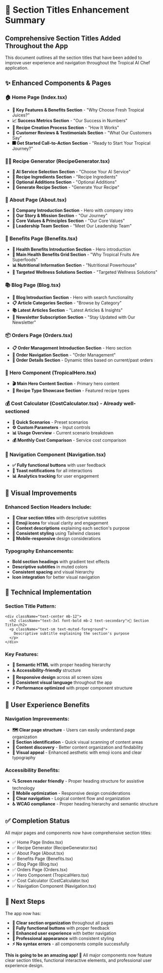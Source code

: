 # 🎯 Section Titles Enhancement Summary

## Comprehensive Section Titles Added Throughout the App

This document outlines all the section titles that have been added to improve user experience and navigation throughout the Tropical AI Chef application.

## ✨ Enhanced Components & Pages

### 🏠 **Home Page (Index.tsx)**

- **🌟 Key Features & Benefits Section** - "Why Choose Fresh Tropical Juices?"
- **📈 Success Metrics Section** - "Our Success in Numbers"
- **🚀 Recipe Creation Process Section** - "How It Works"
- **💬 Customer Reviews & Testimonials Section** - "What Our Customers Say"
- **🎆 Get Started Call-to-Action Section** - "Ready to Start Your Tropical Journey?"

### 🧑‍🍳 **Recipe Generator (RecipeGenerator.tsx)**

- **🎯 AI Service Selection Section** - "Choose Your AI Service"
- **🥭 Recipe Ingredients Section** - "Recipe Ingredients"
- **🥬 Optional Additions Section** - "Optional Additions"
- **🍹 Generate Recipe Section** - "Generate Your Recipe"

### 👥 **About Page (About.tsx)**

- **🏢 Company Introduction Section** - Hero with company intro
- **📖 Our Story & Mission Section** - "Our Journey"
- **💎 Core Values & Principles Section** - "Our Core Values"
- **👥 Leadership Team Section** - "Meet Our Leadership Team"

### 💪 **Benefits Page (Benefits.tsx)**

- **🌟 Health Benefits Introduction Section** - Hero introduction
- **🍎 Main Health Benefits Grid Section** - "Why Tropical Fruits Are Superfoods"
- **📊 Nutritional Information Section** - "Nutritional Powerhouse"
- **🎯 Targeted Wellness Solutions Section** - "Targeted Wellness Solutions"

### 📚 **Blog Page (Blog.tsx)**

- **📝 Blog Introduction Section** - Hero with search functionality
- **📋 Article Categories Section** - "Browse by Category"
- **📚 Latest Articles Section** - "Latest Articles & Insights"
- **📧 Newsletter Subscription Section** - "Stay Updated with Our Newsletter"

### 📦 **Orders Page (Orders.tsx)**

- **📋 Order Management Introduction Section** - Hero section
- **🔄 Order Navigation Section** - "Order Management"
- **📄 Order Details Section** - Dynamic titles based on current/past orders

### 🏡 **Hero Component (TropicalHero.tsx)**

- **🎬 Main Hero Content Section** - Primary hero content
- **🍹 Recipe Type Showcase Section** - Featured recipe types

### 💰 **Cost Calculator (CostCalculator.tsx)** - Already well-sectioned

- **🎯 Quick Scenarios** - Preset scenarios
- **⚙️ Custom Parameters** - Input controls
- **📊 Usage Overview** - Current scenario breakdown
- **💰 Monthly Cost Comparison** - Service cost comparison

### 🚀 **Navigation Component (Navigation.tsx)**

- **✅ Fully functional buttons** with user feedback
- **🔔 Toast notifications** for all interactions
- **📊 Analytics tracking** for user engagement

## 🎨 Visual Improvements

### Enhanced Section Headers Include:

- **📍 Clear section titles** with descriptive subtitles
- **🎯 Emoji icons** for visual clarity and engagement
- **📝 Context descriptions** explaining each section's purpose
- **🎨 Consistent styling** using Tailwind classes
- **📱 Mobile-responsive** design considerations

### Typography Enhancements:

- **Bold section headings** with gradient text effects
- **Descriptive subtitles** in muted colors
- **Consistent spacing** and visual hierarchy
- **Icon integration** for better visual navigation

## 🔧 Technical Implementation

### Section Title Pattern:

```tsx
<div className="text-center mb-12">
  <h2 className="text-3xl font-bold mb-2 text-secondary">🎯 Section Title</h2>
  <p className="text-sm text-muted-foreground">
    Descriptive subtitle explaining the section's purpose
  </p>
</div>
```

### Key Features:

- **🎯 Semantic HTML** with proper heading hierarchy
- **♿ Accessibility-friendly** structure
- **📱 Responsive design** across all screen sizes
- **🎨 Consistent visual language** throughout the app
- **⚡ Performance optimized** with proper component structure

## 🎉 User Experience Benefits

### Navigation Improvements:

- **🗺️ Clear page structure** - Users can easily understand page organization
- **🎯 Section identification** - Quick visual scanning of content areas
- **📍 Content discovery** - Better content organization and findability
- **🎨 Visual appeal** - Enhanced aesthetic with emoji icons and clear typography

### Accessibility Benefits:

- **🔍 Screen reader friendly** - Proper heading structure for assistive technology
- **📱 Mobile optimization** - Responsive design considerations
- **🎯 Clear navigation** - Logical content flow and organization
- **♿ WCAG compliance** - Proper heading hierarchy and semantic structure

## ✅ Completion Status

All major pages and components now have comprehensive section titles:

- ✅ Home Page (Index.tsx)
- ✅ Recipe Generator (RecipeGenerator.tsx)
- ✅ About Page (About.tsx)
- ✅ Benefits Page (Benefits.tsx)
- ✅ Blog Page (Blog.tsx)
- ✅ Orders Page (Orders.tsx)
- ✅ Hero Component (TropicalHero.tsx)
- ✅ Cost Calculator (CostCalculator.tsx)
- ✅ Navigation Component (Navigation.tsx)

## 🚀 Next Steps

The app now has:

- **🎯 Clear section organization** throughout all pages
- **🔘 Fully functional buttons** with proper feedback
- **📱 Enhanced user experience** with better navigation
- **🎨 Professional appearance** with consistent styling
- **⚡ No syntax errors** - all components compile successfully

**This is going to be an amazing app! 🌟** All major components now feature clear section titles, functional interactive elements, and professional user experience design.
